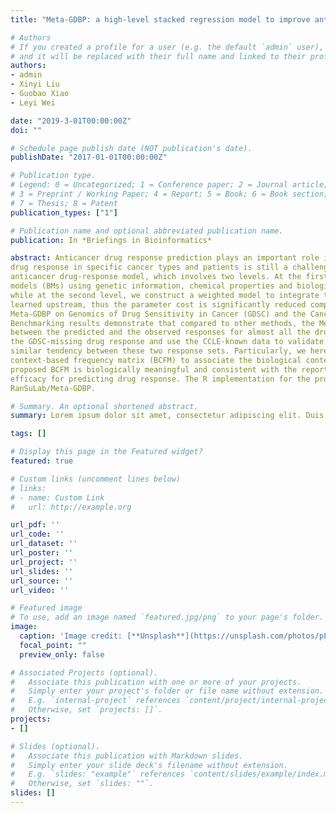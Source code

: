 ```yaml
---
title: "Meta-GDBP: a high-level stacked regression model to improve anticancer drug response prediction"

# Authors
# If you created a profile for a user (e.g. the default `admin` user), write the username (folder name) here 
# and it will be replaced with their full name and linked to their profile.
authors:
- admin
- Xinyi Liu
- Guobao Xiao
- Leyi Wei

date: "2019-3-01T00:00:00Z"
doi: ""

# Schedule page publish date (NOT publication's date).
publishDate: "2017-01-01T00:00:00Z"

# Publication type.
# Legend: 0 = Uncategorized; 1 = Conference paper; 2 = Journal article;
# 3 = Preprint / Working Paper; 4 = Report; 5 = Book; 6 = Book section;
# 7 = Thesis; 8 = Patent
publication_types: ["1"]

# Publication name and optional abbreviated publication name.
publication: In *Briefings in Bioinformatics*

abstract: Anticancer drug response prediction plays an important role in personalized medicine. In particular, precisely predicting
drug response in specific cancer types and patients is still a challenge problem. Here we propose Meta-GDBP, a novel
anticancer drug-response model, which involves two levels. At the first level of Meta-GDBP, we build four optimized base
models (BMs) using genetic information, chemical properties and biological context with an ensemble optimization strategy,
while at the second level, we construct a weighted model to integrate the four BMs. Notably, the weights of the models are
learned upstream, thus the parameter cost is significantly reduced compared to previous methods.We evaluate the
Meta-GDBP on Genomics of Drug Sensitivity in Cancer (GDSC) and the Cancer Cell Line Encyclopedia (CCLE) data sets.
Benchmarking results demonstrate that compared to other methods, the Meta-GDBP achieves a much higher correlation
between the predicted and the observed responses for almost all the drugs. Moreover, we apply the Meta-GDBP to predict
the GDSC-missing drug response and use the CCLE-known data to validate the performance. The results show quite a
similar tendency between these two response sets. Particularly, we here for the first time introduce a biological
context-based frequency matrix (BCFM) to associate the biological context with the drug response. It is encouraging that the
proposed BCFM is biologically meaningful and consistent with the reported biological mechanism, further demonstrating its
efficacy for predicting drug response. The R implementation for the proposed Meta-GDBP is available at https://github.com/
RanSuLab/Meta-GDBP.

# Summary. An optional shortened abstract.
summary: Lorem ipsum dolor sit amet, consectetur adipiscing elit. Duis posuere tellus ac convallis placerat. Proin tincidunt magna sed ex sollicitudin condimentum.

tags: []

# Display this page in the Featured widget?
featured: true

# Custom links (uncomment lines below)
# links:
# - name: Custom Link
#   url: http://example.org

url_pdf: ''
url_code: ''
url_dataset: ''
url_poster: ''
url_project: ''
url_slides: ''
url_source: ''
url_video: ''

# Featured image
# To use, add an image named `featured.jpg/png` to your page's folder. 
image:
  caption: 'Image credit: [**Unsplash**](https://unsplash.com/photos/pLCdAaMFLTE)'
  focal_point: ""
  preview_only: false

# Associated Projects (optional).
#   Associate this publication with one or more of your projects.
#   Simply enter your project's folder or file name without extension.
#   E.g. `internal-project` references `content/project/internal-project/index.md`.
#   Otherwise, set `projects: []`.
projects:
- []

# Slides (optional).
#   Associate this publication with Markdown slides.
#   Simply enter your slide deck's filename without extension.
#   E.g. `slides: "example"` references `content/slides/example/index.md`.
#   Otherwise, set `slides: ""`.
slides: []
---
```


